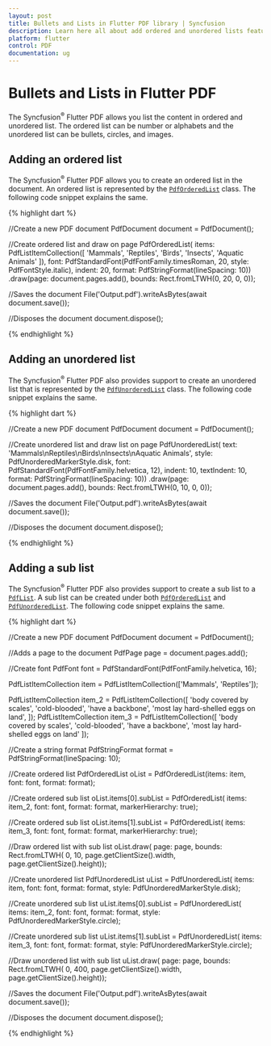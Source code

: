 ```yaml
---
layout: post
title: Bullets and Lists in Flutter PDF library | Syncfusion
description: Learn here all about add ordered and unordered lists feature of Syncfusion Flutter PDF non-UI library and more.
platform: flutter
control: PDF
documentation: ug
---
```


# Bullets and Lists in Flutter PDF

The Syncfusion<sup>&reg;</sup> Flutter PDF allows you list the content in ordered and unordered list. The ordered list can be number or alphabets and the unordered list can be bullets, circles, and images.

## Adding an ordered list

The Syncfusion<sup>&reg;</sup> Flutter PDF allows you to create an ordered list in the document. An ordered list is represented by the [`PdfOrderedList`](https://pub.dev/documentation/syncfusion_flutter_pdf/latest/pdf/PdfOrderedList-class.html) class. The following code snippet explains the same.

{% highlight dart %}

//Create a new PDF document
PdfDocument document = PdfDocument();

//Create ordered list and draw on page
PdfOrderedList(
        items: PdfListItemCollection(<String>[
          'Mammals',
          'Reptiles',
          'Birds',
          'Insects',
          'Aquatic Animals'
        ]),
        font: PdfStandardFont(PdfFontFamily.timesRoman, 20,
            style: PdfFontStyle.italic),
        indent: 20,
        format: PdfStringFormat(lineSpacing: 10))
    .draw(page: document.pages.add(), bounds: Rect.fromLTWH(0, 20, 0, 0));

//Saves the document
File('Output.pdf').writeAsBytes(await document.save());

//Disposes the document
document.dispose();
	
{% endhighlight %}

## Adding an unordered list

The Syncfusion<sup>&reg;</sup> Flutter PDF also provides support to create an unordered list that is represented by the [`PdfUnorderedList`](https://pub.dev/documentation/syncfusion_flutter_pdf/latest/pdf/PdfUnorderedList-class.html) class. The following code snippet explains the same.

{% highlight dart %}

//Create a new PDF document
PdfDocument document = PdfDocument();

//Create unordered list and draw list on page
PdfUnorderedList(
        text: 'Mammals\nReptiles\nBirds\nInsects\nAquatic Animals',
        style: PdfUnorderedMarkerStyle.disk,
        font: PdfStandardFont(PdfFontFamily.helvetica, 12),
        indent: 10,
        textIndent: 10,
        format: PdfStringFormat(lineSpacing: 10))
    .draw(page: document.pages.add(), bounds: Rect.fromLTWH(0, 10, 0, 0));

//Saves the document
File('Output.pdf').writeAsBytes(await document.save());

//Disposes the document
document.dispose();

{% endhighlight %}

## Adding a sub list

The Syncfusion<sup>&reg;</sup> Flutter PDF also provides support to create a sub list to a [`PdfList`](https://pub.dev/documentation/syncfusion_flutter_pdf/latest/pdf/PdfList-class.html). A sub list can be created under both [`PdfOrderedList`](https://pub.dev/documentation/syncfusion_flutter_pdf/latest/pdf/PdfOrderedList-class.html) and [`PdfUnorderedList`](https://pub.dev/documentation/syncfusion_flutter_pdf/latest/pdf/PdfUnorderedList-class.html). The following code snippet explains the same.

{% highlight dart %}

//Create a new PDF document
PdfDocument document = PdfDocument();

//Adds a page to the document
PdfPage page = document.pages.add();

//Create font
PdfFont font = PdfStandardFont(PdfFontFamily.helvetica, 16);

PdfListItemCollection item = PdfListItemCollection(['Mammals', 'Reptiles']);

PdfListItemCollection item_2 = PdfListItemCollection([
  'body covered by scales',
  'cold-blooded',
  'have a backbone',
  'most lay hard-shelled eggs on land',
]);
PdfListItemCollection item_3 = PdfListItemCollection([
  'body covered by scales',
  'cold-blooded',
  'have a backbone',
  'most lay hard-shelled eggs on land'
]);

//Create a string format
PdfStringFormat format = PdfStringFormat(lineSpacing: 10);

//Create ordered list
PdfOrderedList oList =
    PdfOrderedList(items: item, font: font, format: format);

//Create ordered sub list
oList.items[0].subList = PdfOrderedList(
    items: item_2, font: font, format: format, markerHierarchy: true);

//Create ordered sub list
oList.items[1].subList = PdfOrderedList(
    items: item_3, font: font, format: format, markerHierarchy: true);

//Draw ordered list with sub list
oList.draw(
    page: page,
    bounds: Rect.fromLTWH(
        0, 10, page.getClientSize().width, page.getClientSize().height));

//Create unordered list
PdfUnorderedList uList = PdfUnorderedList(
    items: item,
    font: font,
    format: format,
    style: PdfUnorderedMarkerStyle.disk);

//Create unordered sub list
uList.items[0].subList = PdfUnorderedList(
    items: item_2,
    font: font,
    format: format,
    style: PdfUnorderedMarkerStyle.circle);

//Create unordered sub list
uList.items[1].subList = PdfUnorderedList(
    items: item_3,
    font: font,
    format: format,
    style: PdfUnorderedMarkerStyle.circle);

//Draw unordered list with sub list
uList.draw(
    page: page,
    bounds: Rect.fromLTWH(
        0, 400, page.getClientSize().width, page.getClientSize().height));

//Saves the document
File('Output.pdf').writeAsBytes(await document.save());

//Disposes the document
document.dispose();
  
{% endhighlight %}
